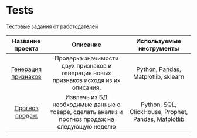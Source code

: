 # Tests
Тестовые задания от работодателей

| Название проекта | Описание | Используемые инструменты |
| :--------------: | :------: | :----------------------: |
| [Генерация признаков](Генерация%20признаков) | Проверка значимости двух признаков и генерация новых признаков исходя из их описания. | Python, Pandas, Matplotlib, sklearn |
| [Прогноз продаж](Прогноз%20продаж) | Извлечь из БД необходимые данные о товаре, сделать анализ и прогноз продаж на следующую неделю | Python, SQL, ClickHouse, Prophet, Pandas, Matplotlib |
